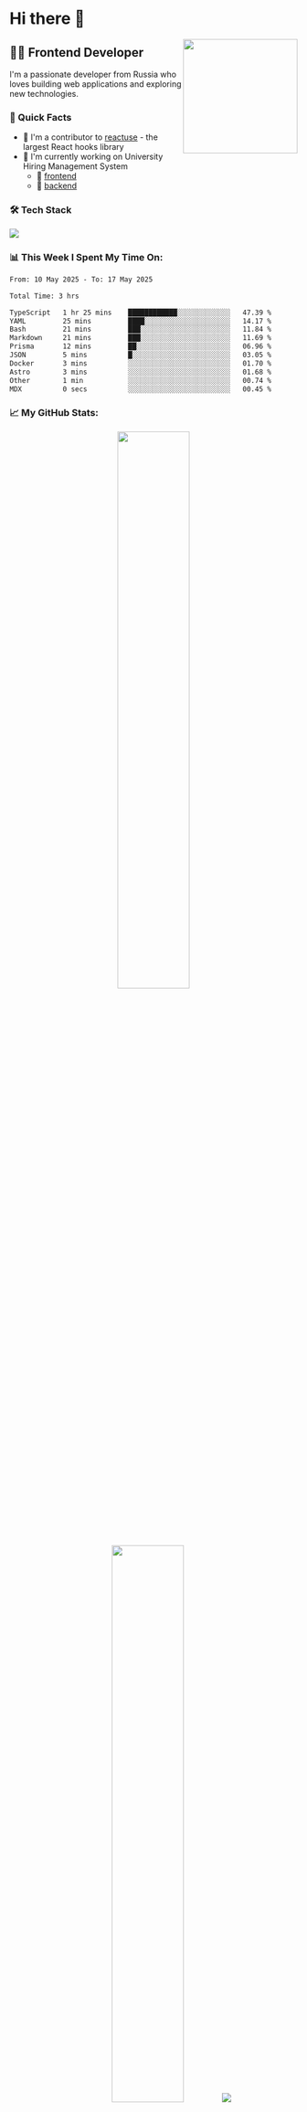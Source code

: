 # Hi there 👋

<img align='right' src='https://user-images.githubusercontent.com/5713670/87202985-820dcb80-c2b6-11ea-9f56-7ec461c497c3.gif' width='200"'>

## 👨‍💻 Frontend Developer

I'm a passionate developer from Russia who loves building web applications and exploring new technologies.

### 🌟 Quick Facts

- 🤝 I'm a contributor to [reactuse](https://siberiacancode.github.io/reactuse/) - the largest React hooks library
- 🔭 I'm currently working on University Hiring Management System
   - 💅 [frontend](https://github.com/CodeSphere-Labs/university-hiring-front)
   - 👾 [backend](https://github.com/CodeSphere-Labs/university-hiring-backend) 

### 🛠️ Tech Stack

<p align="left">
    <img src="https://skillicons.dev/icons?i=ts,js,react,nextjs,nestjs,prisma,postgres,docker" />
</p>

### 📊 This Week I Spent My Time On:



<!--START_SECTION:waka-->

```txt
From: 10 May 2025 - To: 17 May 2025

Total Time: 3 hrs

TypeScript   1 hr 25 mins    ████████████░░░░░░░░░░░░░   47.39 %
YAML         25 mins         ████░░░░░░░░░░░░░░░░░░░░░   14.17 %
Bash         21 mins         ███░░░░░░░░░░░░░░░░░░░░░░   11.84 %
Markdown     21 mins         ███░░░░░░░░░░░░░░░░░░░░░░   11.69 %
Prisma       12 mins         ██░░░░░░░░░░░░░░░░░░░░░░░   06.96 %
JSON         5 mins          █░░░░░░░░░░░░░░░░░░░░░░░░   03.05 %
Docker       3 mins          ░░░░░░░░░░░░░░░░░░░░░░░░░   01.70 %
Astro        3 mins          ░░░░░░░░░░░░░░░░░░░░░░░░░   01.68 %
Other        1 min           ░░░░░░░░░░░░░░░░░░░░░░░░░   00.74 %
MDX          0 secs          ░░░░░░░░░░░░░░░░░░░░░░░░░   00.45 %
```

<!--END_SECTION:waka-->

### 📈 My GitHub Stats:

<p align="center">
  <img height="50%" width="auto" src="https://github-readme-stats.vercel.app/api?username=zeroqs&show_icons=true&count_private=true&theme=darcula&hide_border=true&hide=issues,contribs&bg_color=00000000">
  <img height="50%" width="auto" src="https://github-readme-stats.vercel.app/api/top-langs/?username=zeroqs&layout=compact&hide_border=true&theme=darcula&bg_color=00000000&langs_count=6&hide=jupyter%20notebook,tex,css,php&exclude_repo=Pacman-AI">
  <img src="https://github-readme-streak-stats.herokuapp.com?user=zeroqs&theme=darcula&hide_border=true&background=FFFFFF00">
</p>

### 📫 Connect with me:

<p align="left">
<a href="https://t.me/smthv" target="blank"><img align="center" src="https://upload.wikimedia.org/wikipedia/commons/8/82/Telegram_logo.svg" alt="zeroqs" height="30" width="40" /></a>
</p>


